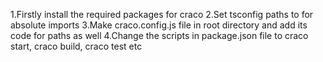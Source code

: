 1.Firstly install the required packages for craco
2.Set tsconfig paths to for absolute imports
3.Make craco.config.js file in root directory and add its code for paths as well
4.Change the scripts in package.json file to craco start, craco build, craco test etc
